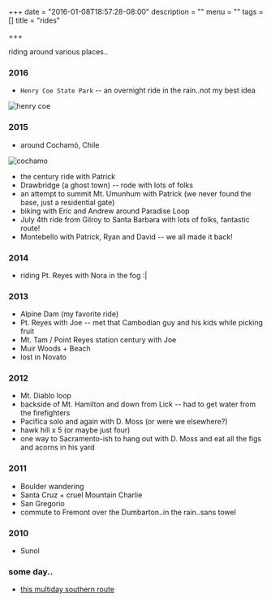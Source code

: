 +++
date = "2016-01-08T18:57:28-08:00"
description = ""
menu = ""
tags = []
title = "rides"

+++

riding around various places..

### 2016

* `Henry Coe State Park` -- an overnight ride in the rain..not my best idea

![henry coe](/img/bike-at-henry-coe.jpg)


### 2015

* around Cochamó, Chile

![cochamo](/img/cochamo-biking.jpg)

* the century ride with Patrick
* Drawbridge (a ghost town) -- rode with lots of folks
* an attempt to summit Mt. Umunhum with Patrick
(we never found the base, just a residential gate)
* biking with Eric and Andrew around Paradise Loop
* July 4th ride from Gilroy to Santa Barbara with lots of folks, fantastic route!
* Montebello with Patrick, Ryan and David -- we all made it back!


### 2014

* riding Pt. Reyes with Nora in the fog :|


### 2013

* Alpine Dam (my favorite ride)
* Pt. Reyes with Joe -- met that Cambodian guy and his kids while picking fruit
* Mt. Tam / Point Reyes station century with Joe
* Muir Woods + Beach
* lost in Novato


### 2012

* Mt. Diablo loop
* backside of Mt. Hamilton and down from Lick -- had to get water from the firefighters
* Pacifica solo and again with D. Moss (or were we elsewhere?)
* hawk hill x 5 (or maybe just four)
* one way to Sacramento-ish to hang out with D. Moss and eat all the figs and acorns in his yard


### 2011

* Boulder wandering
* Santa Cruz + cruel Mountain Charlie
* San Gregorio
* commute to Fremont over the Dumbarton..in the rain..sans towel


### 2010
* Sunol


### some day..
* [this multiday southern route](https://goo.gl/p4pa1Z)
